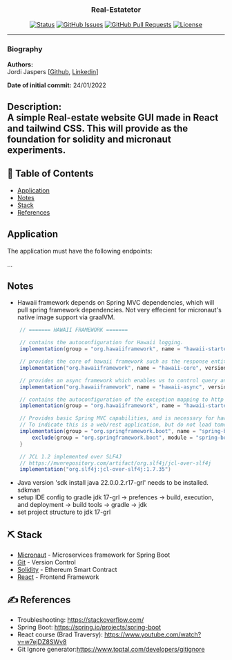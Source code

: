 <h3 align="center">Real-Estatetor</h3>

<div align="center">

  [![Status](https://img.shields.io/badge/status-active-success.svg)]() 
  [![GitHub Issues](https://img.shields.io/github/issues/Jordi-Jaspers/Real-Estatetor.svg)](https://github.com/kylelobo/The-Documentation-Compendium/issues)
  [![GitHub Pull Requests](https://img.shields.io/github/issues-pr/Jordi-Jaspers/Real-Estatetor.svg)](https://github.com/kylelobo/The-Documentation-Compendium/pulls)
  [![License](https://img.shields.io/badge/license-MIT-blue.svg)](/LICENSE)

</div>

---
### Biography  

**Authors:**  
Jordi Jaspers [[Github](https://github.com/Jordi-Jaspers "Github Page"), [Linkedin](https://www.linkedin.com/in/jordi-jaspers/ "Linkedin Page")]  
  
**Date of initial commit:** 24/01/2022

**Description:**  
A simple Real-estate website GUI made in React and tailwind CSS. This will provide as the foundation for solidity and micronaut experiments.
---

## 📝 Table of Contents
- [Application](#application)
- [Notes](#notes)
- [Stack](#stack)
- [References](#references)

## Application <a name = "application"></a>
The application must have the following endpoints:

...

## Notes <a name = "notes"></a>
* Hawaii framework depends on Spring MVC dependencies, which will pull spring framework dependencies. Not very effecient for micronaut's native image support via graalVM.

```groovy
    // ======= HAWAII FRAMEWORK =======

    // contains the autoconfiguration for Hawaii logging.
    implementation(group = "org.hawaiiframework", name = "hawaii-starter-logging", version = "3.0.0.M24")

    // provides the core of hawaii framework such as the response entity exception handling.
    implementation("org.hawaiiframework", name = "hawaii-core", version = "3.0.0.M24")

    // provides an async framework which enables us to control query and rest endpoints timeouts.
    implementation("org.hawaiiframework", name = "hawaii-async", version = "3.0.0.M24")

    // contains the autoconfiguration of the exception mapping to http error codes. Also provides for JSON-org dependency.
    implementation(group = "org.hawaiiframework", name = "hawaii-starter-rest", version = "3.0.0.M24")

    // Provides basic Spring MVC capabilities, and is necessary for hawaii-framework.
    // To indicate this is a web/rest application, but do not load tomcat, we will replace it with Jetty later
    implementation(group = "org.springframework.boot", name = "spring-boot-starter-web", version = "2.6.2") {
        exclude(group = "org.springframework.boot", module = "spring-boot-starter-tomcat")
    }

    // JCL 1.2 implemented over SLF4J
    // https://mvnrepository.com/artifact/org.slf4j/jcl-over-slf4j
    implementation("org.slf4j:jcl-over-slf4j:1.7.35")
```

* Java version 'sdk install java  22.0.0.2.r17-grl' needs to be installed. sdkman
* setup IDE config to gradle jdk 17-grl -> prefences -> build, execution, and deployment -> build tools -> gradle -> jdk
* set project structure to jdk 17-grl

## ⛏️ Stack <a name = "stack"></a>
- [Micronaut](https://micronaut.io/) - Microservices framework for Spring Boot
- [Git](https://git-scm.com/) - Version Control
- [Solidity](https://soliditylang.org/) - Ethereum Smart Contract
- [React](https://reactjs.org/) - Frontend Framework

## ✍️ References <a name = "references"></a>
* Troubleshooting: <https://stackoverflow.com/>
* Spring Boot: <https://spring.io/projects/spring-boot>
* React course (Brad Traversy): <https://www.youtube.com/watch?v=w7ejDZ8SWv8>
* Git Ignore generator:<https://www.toptal.com/developers/gitignore>
